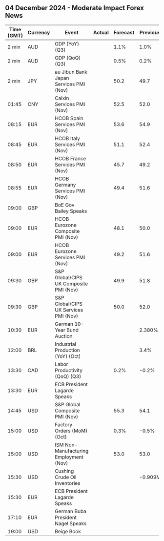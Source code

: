 ## 04 December 2024 - Moderate Impact Forex News

| Time (GMT) | Currency | Event | Actual | Forecast | Previous |
|------|----------|-------|--------|----------|----------|
| 2 min | AUD | GDP (YoY) (Q3) |  | 1.1% | 1.0% |
| 2 min | AUD | GDP (QoQ) (Q3) |  | 0.5% | 0.2% |
| 2 min | JPY | au Jibun Bank Japan Services PMI (Nov) |  | 50.2 | 49.7 |
| 01:45 | CNY | Caixin Services PMI (Nov) |  | 52.5 | 52.0 |
| 08:15 | EUR | HCOB Spain Services PMI (Nov) |  | 53.6 | 54.9 |
| 08:45 | EUR | HCOB Italy Services PMI (Nov) |  | 51.1 | 52.4 |
| 08:50 | EUR | HCOB France Services PMI (Nov) |  | 45.7 | 49.2 |
| 08:55 | EUR | HCOB Germany Services PMI (Nov) |  | 49.4 | 51.6 |
| 09:00 | GBP | BoE Gov Bailey Speaks |  |  |  |
| 09:00 | EUR | HCOB Eurozone Composite PMI (Nov) |  | 48.1 | 50.0 |
| 09:00 | EUR | HCOB Eurozone Services PMI (Nov) |  | 49.2 | 51.6 |
| 09:30 | GBP | S&P Global/CIPS UK Composite PMI (Nov) |  | 49.9 | 51.8 |
| 09:30 | GBP | S&P Global/CIPS UK Services PMI (Nov) |  | 50.0 | 52.0 |
| 10:30 | EUR | German 10-Year Bund Auction |  |  | 2.380% |
| 12:00 | BRL | Industrial Production (YoY) (Oct) |  |  | 3.4% |
| 13:30 | CAD | Labor Productivity (QoQ) (Q3) |  | 0.2% | -0.2% |
| 13:30 | EUR | ECB President Lagarde Speaks |  |  |  |
| 14:45 | USD | S&P Global Composite PMI (Nov) |  | 55.3 | 54.1 |
| 15:00 | USD | Factory Orders (MoM) (Oct) |  | 0.3% | -0.5% |
| 15:00 | USD | ISM Non-Manufacturing Employment (Nov) |  | 53.0 | 53.0 |
| 15:30 | USD | Cushing Crude Oil Inventories |  |  | -0.909M |
| 15:30 | EUR | ECB President Lagarde Speaks |  |  |  |
| 17:10 | EUR | German Buba President Nagel Speaks |  |  |  |
| 19:00 | USD | Beige Book |  |  |  |
